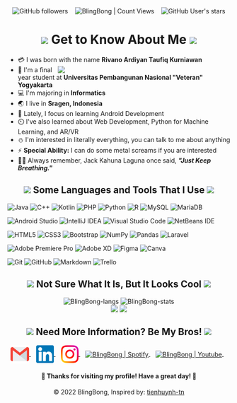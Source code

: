 <div align="center">
  <img alt="GitHub followers" src="https://img.shields.io/github/followers/BlingBong?style=social"> &nbsp;&nbsp;
  <img alt="BlingBong | Count Views" src="https://komarev.com/ghpvc/?username=BlingBong&label=Profile+Views&color=grey" /> &nbsp;&nbsp;
  <img alt="GitHub User's stars" src="https://img.shields.io/github/stars/BlingBong?style=social">
</div>
  
<div align="center">
  <h1>
    <img src="https://raw.githubusercontent.com/nixin72/nixin72/master/wave.gif" width="50"></img>
    Get to Know About Me
    <img src="https://raw.githubusercontent.com/nixin72/nixin72/master/wave.gif" width="50"></img>
  </h1>
</div>

- 💳 I was born with the name **Rivano Ardiyan Taufiq Kurniawan** <img src="https://pa1.narvii.com/6560/f020f649d2f3e80e723cfdd92f2538541ad05152_hq.gif" width="390" align="right"/>
- 🏫 I'm a final year student at **Universitas Pembangunan Nasional "Veteran" Yogyakarta**
- 💻 I'm majoring in **Informatics**
- 🌏 I live in **Sragen, Indonesia**
- 📱 Lately, I focus on learning Android Development
- ⏲️ I've also learned about Web Development, Python for Machine Learning, and AR/VR
- ⛄ I'm interested in literally everything, you can talk to me about anything
- ⚡ **Special Ability:** I can do some metal screams if you are interested
- 🏄‍♂️ Always remember, Jack Kahuna Laguna once said, ***"Just Keep Breathing."***
  
<div align="center">
  <h2>
    <img src="https://media2.giphy.com/media/QssGEmpkyEOhBCb7e1/giphy.gif?cid=ecf05e47a0n3gi1bfqntqmob8g9aid1oyj2wr3ds3mg700bl&rid=giphy.gif" width="40">
    Some Languages and Tools That I Use
    <img src="https://media2.giphy.com/media/QssGEmpkyEOhBCb7e1/giphy.gif?cid=ecf05e47a0n3gi1bfqntqmob8g9aid1oyj2wr3ds3mg700bl&rid=giphy.gif" width="40">
  </h2>
</div>

![Java](https://img.shields.io/badge/java-%23ED8B00.svg?style=for-the-badge&logo=java&logoColor=white) ![C++](https://img.shields.io/badge/c++-%2300599C.svg?style=for-the-badge&logo=c%2B%2B&logoColor=white) ![Kotlin](https://img.shields.io/badge/kotlin-%230095D5.svg?style=for-the-badge&logo=kotlin&logoColor=white) ![PHP](https://img.shields.io/badge/php-%23777BB4.svg?style=for-the-badge&logo=php&logoColor=white) ![Python](https://img.shields.io/badge/python-3670A0?style=for-the-badge&logo=python&logoColor=ffdd54) ![R](https://img.shields.io/badge/r-%23276DC3.svg?style=for-the-badge&logo=r&logoColor=white) ![MySQL](https://img.shields.io/badge/mysql-%2300f.svg?style=for-the-badge&logo=mysql&logoColor=white) ![MariaDB](https://img.shields.io/badge/MariaDB-003545?style=for-the-badge&logo=mariadb&logoColor=white)

![Android Studio](https://img.shields.io/badge/Android%20Studio-3DDC84.svg?style=for-the-badge&logo=android-studio&logoColor=white) ![IntelliJ IDEA](https://img.shields.io/badge/IntelliJIDEA-000000.svg?style=for-the-badge&logo=intellij-idea&logoColor=white) ![Visual Studio Code](https://img.shields.io/badge/Visual%20Studio%20Code-0078d7.svg?style=for-the-badge&logo=visual-studio-code&logoColor=white) ![NetBeans IDE](https://img.shields.io/badge/NetBeansIDE-1B6AC6.svg?style=for-the-badge&logo=apache-netbeans-ide&logoColor=white)

![HTML5](https://img.shields.io/badge/html5-%23E34F26.svg?style=for-the-badge&logo=html5&logoColor=white) ![CSS3](https://img.shields.io/badge/css3-%231572B6.svg?style=for-the-badge&logo=css3&logoColor=white) ![Bootstrap](https://img.shields.io/badge/bootstrap-%23563D7C.svg?style=for-the-badge&logo=bootstrap&logoColor=white) ![NumPy](https://img.shields.io/badge/numpy-%23013243.svg?style=for-the-badge&logo=numpy&logoColor=white) ![Pandas](https://img.shields.io/badge/pandas-%23150458.svg?style=for-the-badge&logo=pandas&logoColor=white) ![Laravel](https://img.shields.io/badge/laravel-%23FF2D20.svg?style=for-the-badge&logo=laravel&logoColor=white)

![Adobe Premiere Pro](https://img.shields.io/badge/Adobe%20Premiere%20Pro-9999FF.svg?style=for-the-badge&logo=Adobe%20Premiere%20Pro&logoColor=white) ![Adobe XD](https://img.shields.io/badge/Adobe%20XD-470137?style=for-the-badge&logo=Adobe%20XD&logoColor=#FF61F6) ![Figma](https://img.shields.io/badge/figma-%23F24E1E.svg?style=for-the-badge&logo=figma&logoColor=white) ![Canva](https://img.shields.io/badge/Canva-%2300C4CC.svg?style=for-the-badge&logo=Canva&logoColor=white)

![Git](https://img.shields.io/badge/git-%23F05033.svg?style=for-the-badge&logo=git&logoColor=white) ![GitHub](https://img.shields.io/badge/github-%23121011.svg?style=for-the-badge&logo=github&logoColor=white) ![Markdown](https://img.shields.io/badge/markdown-%23000000.svg?style=for-the-badge&logo=markdown&logoColor=white) ![Trello](https://img.shields.io/badge/Trello-%23026AA7.svg?style=for-the-badge&logo=Trello&logoColor=white)
  
<div align="center">
  <h2>
    <img src="https://media0.giphy.com/media/cNZqrH5IzOG0xrlWks/giphy.gif?cid=ecf05e47map255q427en9uprqc1sb0unjq5k4fnqg5pmhhs4&rid=giphy.gif&ct=s" width="45">
    Not Sure What It Is, But It Looks Cool
    <img src="https://media0.giphy.com/media/cNZqrH5IzOG0xrlWks/giphy.gif?cid=ecf05e47map255q427en9uprqc1sb0unjq5k4fnqg5pmhhs4&rid=giphy.gif&ct=s" width="45">
  </h2>
</div>
    
<div align="center">
<img height="150em" src="https://github-readme-stats.vercel.app/api/top-langs/?username=BlingBong&layout=compact&show_icon=true&theme=algolia" alt="BlingBong-langs"/>
<img height="150em" src="https://github-readme-stats.vercel.app/api/?username=BlingBong&layout=compact&show_icon=true&theme=algolia" alt="BlingBong-stats"/>
</div>
<div align="center">
  <img src="http://github-readme-streak-stats.herokuapp.com?user=BlingBong&theme=algolia&background=0d1117&hide_border=true" />
  <img src="https://activity-graph.herokuapp.com/graph?username=BlingBong&theme=react-dark"/>
</div>

<div align="center">
  <h2>
    <img src='https://raw.githubusercontent.com/ShahriarShafin/ShahriarShafin/main/Assets/handshake.gif' width="80">
    Need More Information? Be My Bros! 
    <img src='https://raw.githubusercontent.com/ShahriarShafin/ShahriarShafin/main/Assets/handshake.gif' width="80">
  </h2>
</div>

<p align="center">
  <a href="mailto:rivano.atkn@gmail.com" >
    <img align="center" alt="BlingBong | Gmail" width="42px" src="https://github.com/SatYu26/SatYu26/blob/master/Assets/Gmail.svg" />
  </a> &nbsp;&nbsp;
  
  <a href="https://www.linkedin.com/in/rivanoatk/" target="_blank">
    <img align="center" alt="BlingBong | Linkedin" width="40px" src="https://github.com/SatYu26/SatYu26/blob/master/Assets/Linkedin.svg" />
  </a> &nbsp;&nbsp;
  
  <a href="https://www.instagram.com/qifnav/" target="_blank">
    <img align="center" alt="BlingBong | Instagram" width="40px" src="https://github.com/SatYu26/SatYu26/blob/master/Assets/Instagram.svg" />
  </a> &nbsp;&nbsp;
  
  <a href="https://open.spotify.com/user/vanfiqnoises?si=a9d711643ae24d9a" target="_blank">
    <img align="center" alt="BlingBong | Spotify" width="42px" src="http://icons.iconarchive.com/icons/blackvariant/button-ui-requests-2/1024/Spotify-icon.png" />
  </a> &nbsp;&nbsp;
  
  <a href="https://www.youtube.com/channel/UCZS7zcQi_KROpJM5_PTLsCA" target="_blank">
    <img align="center" alt="BlingBong | Youtube" width="48px" src="https://icon-library.com/images/youtube-video-icon-png/youtube-video-icon-png-29.jpg" />
  </a> &nbsp;&nbsp;
<p> 

<div align="center">
  <h4>💝 Thanks for visiting my profile! Have a great day! 💝</h4>
  &copy; 2022 BlingBong, Inspired by: <a href="https://github.com/tienhuynh-tn" target="_blank">tienhuynh-tn</a>
</div>
